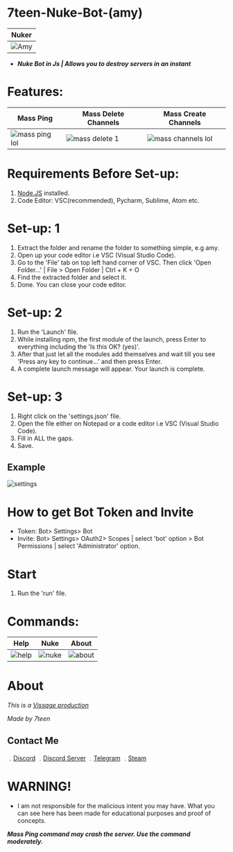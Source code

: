# 7teen-Nuke-Bot-(amy)

| Nuker | 
| ------------- | 
| ![Amy](https://media.discordapp.net/attachments/782211616350404611/782212026302464020/68747470733a2f2f6d656469612e646973636f72646170702e6e65742f6174746163686d656e74732f373830353131313637.png) |

- ***Nuke Bot in Js | Allows you to destroy servers in an instant***

# Features:

| Mass Ping | Mass Delete Channels | Mass Create Channels |
| ------------- | ------------- | ------------- |
| ![mass ping lol](https://user-images.githubusercontent.com/71920969/94822656-cb277480-03fa-11eb-97ee-44562785397f.gif) | ![mass delete 1](https://user-images.githubusercontent.com/71920969/94821935-0b3a2780-03fa-11eb-8a43-3fb418e373ba.gif) | ![mass channels lol](https://user-images.githubusercontent.com/71920969/94822362-7683f980-03fa-11eb-9759-906d649b6021.gif) |


# Requirements Before Set-up:

1. [Node.JS](https://nodejs.org/en/) installed.
2. Code Editor: VSC(recommended), Pycharm, Sublime, Atom etc.

# Set-up: 1

1. Extract the folder and rename the folder to something simple, e.g amy.
2. Open up your code editor i.e VSC (Visual Studio Code).
3. Go to the 'File' tab on top left hand corner of VSC. Then click 'Open Folder...' | File > Open Folder | Ctrl + K + O 
4. Find the extracted folder and select it.
5. Done. You can close your code editor.

# Set-up: 2

1. Run the 'Launch' file.
2. While installing npm, the first module of the launch, press Enter to everything including the 'Is this OK? (yes)'.
3. After that just let all the modules add themselves and wait till you see 'Press any key to continue...' and then press Enter.
4. A complete launch message will appear. Your launch is complete.

# Set-up: 3

1. Right click on the 'settings.json' file.
2. Open the file either on Notepad or a code editor i.e VSC (Visual Studio Code).
3. Fill in ALL the gaps.
4. Save.

## Example

![settings](https://cdn.discordapp.com/attachments/777194237179461652/780506070552412210/unknown.png)


# How to get Bot Token and Invite
- Token:  Bot> Settings> Bot
- Invite: Bot> Settings> OAuth2> Scopes | select 'bot' option > Bot Permissions | select 'Administrator' option.

# Start

1. Run the 'run' file.

# Commands:

| Help | Nuke | About |
| ------------- | ------------- | ------------- |
| ![help](https://cdn.discordapp.com/attachments/780511167628967957/780520314190036992/unknown.png) | ![nuke](https://cdn.discordapp.com/attachments/780511167628967957/780520387241836594/unknown.png) | ![about](https://cdn.discordapp.com/attachments/780511167628967957/780520462794227712/unknown.png) |

# About

*This is a [Vissage production](https://github.com/Vissage)*

*Made by 7teen*


## Contact Me

﹒[Discord](https://discord.com/users/709827684888215582)
﹒[Discord Server](https://discord.gg/JH9h9uv)
﹒[Telegram](https://t.me/real7teen)
﹒[Steam](https://steamcommunity.com/id/seven777teen/)


# WARNING!
- I am not responsible for the malicious intent you may have. What you can see here has been made for educational purposes and proof of concepts.

***Mass Ping command may crash the server. Use the command moderately.***
